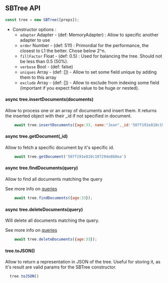 ## SBTree API 

```js
const tree = new SBTree([props]);
```

- Constructor options :
  - `adapter` Adapter - (def: MemoryAdapter) : Allow to specific another adapter to use
  - `order` Number - (def: 511) : Primordial for the performance, the closest to L1 the better. Chose below 2^n. 
  - `fillFactor` Float - (def: 0.5) : Used for balancing the tree. Should not be less than 0.5 (50%). 
  - `verbose` Bool - (def: false)
  - `uniques` Array - (def: []) - Allow to set some field unique by adding them to this array
  - `exclude` Array - (def: []) - Allow to exclude from indexing some field (important if you expect field value to be huge or nested).

#### async tree.insertDocuments(documents)

Allow to process one or an array of documents and insert them. 
It returns the inserted object with their _id if not specified in document.

```js
    await tree.insertDocuments({age:33, name:"Jean",_id:'507f191e810c19729de860ea'})
```


####  async tree.getDocument(_id)

Allow to fetch a specific document by it's specific id.

```js
    await tree.getDocument('507f191e810c19729de860ea')
```


#### async tree.findDocuments(query)

Allow to find all documents matching the query

See more info on [queries](/docs/queries.md)


```js
    await tree.findDocuments({age:33});
```

#### async tree.deleteDocuments(query)

Will delete all documents matching the query.

See more info on [queries](/docs/queries.md)

```js
    await tree.deleteDocuments({age:33});
```


####  tree.toJSON()

Allow to return a representation in JSON of the tree. Useful for storing it, as it's result are valid params for the SBTree constructor.

```js
  tree.toJSON()
```
